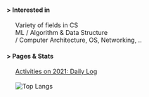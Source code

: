 <!--
**OtsuKotsu/OtsuKotsu** is a ✨ _special_ ✨ repository because its `README.md` (this file) appears on your GitHub profile.

Here are some ideas to get you started:

- 🔭 I’m currently working on ...
- 🌱 I’m currently learning ...
- 👯 I’m looking to collaborate on ...
- 🤔 I’m looking for help with ...
- 💬 Ask me about ...
- 📫 How to reach me: ...
- 😄 Pronouns: ...
- ⚡ Fun fact: ...
-->

#### > Interested in
&nbsp;&nbsp;&nbsp;&nbsp; Variety of fields in CS
<br>
&nbsp;&nbsp;&nbsp;&nbsp; ML / Algorithm & Data Structure
<br>
&nbsp;&nbsp;&nbsp;&nbsp; / Computer Architecture, OS, Networking, ..

#### > Pages & Stats
&nbsp;&nbsp;&nbsp;&nbsp; [Activities on 2021: Daily Log](https://otsukotsu.github.io/daily_log_publish/)
<br>
<br>
&nbsp;&nbsp;&nbsp;&nbsp; ![Top Langs](https://github-readme-stats.vercel.app/api/top-langs/?username=OtsuKotsu&langs_count=10&layout=compact&theme=prussian&hide=jupyter%20notebook)
<br>
<br>

<!--
### >__ Stats on My Public Repositories
 ( Generated by [github-readme-stats](https://github.com/anuraghazra/github-readme-stats))  
   
![Anurag's GitHub stats](https://github-readme-stats.vercel.app/api?username=OtsuKotsu&show_icons=true&theme=prussian)
![Top Langs](https://github-readme-stats.vercel.app/api/top-langs/?username=OtsuKotsu&langs_count=10&layout=compact&theme=prussian&hide=jupyter%20notebook)

#### >__ Pinned
[![Readme Card](https://github-readme-stats.vercel.app/api/pin/?username=OtsuKotsu&repo=daily_log&theme=gruvbox)](https://github.com/OtsuKotsu/daily_log)
[![Readme Card](https://github-readme-stats.vercel.app/api/pin/?username=OtsuKotsu&repo=algolib&theme=gruvbox)](https://github.com/OtsuKotsu/algolib)  
[![Readme Card](https://github-readme-stats.vercel.app/api/pin/?username=OtsuKotsu&repo=competition_cpp&theme=gruvbox)](https://github.com/OtsuKotsu/competition_cpp)
[![Readme Card](https://github-readme-stats.vercel.app/api/pin/?username=OtsuKotsu&repo=training_rust&theme=gruvbox)](https://github.com/OtsuKotsu/training_rust)  
-->

